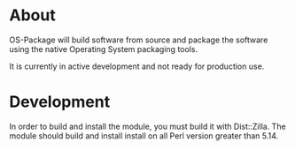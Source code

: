 # About

OS-Package will build software from source and package the software using the native Operating System packaging tools.

It is currently in active development and not ready for production use.

# Development

In order to build and install the module, you must build it with Dist::Zilla.  The module should build and install install on all Perl version greater than 5.14.

